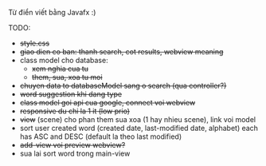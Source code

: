 Từ điển viết bằng Javafx :)

TODO:
- ~~style.css~~
- ~~giao dien co ban: thanh search, cot results, webview meaning~~
- class model cho database: 
  + ~~xem nghia cua tu~~ 
  + ~~them, sua, xoa tu moi~~
- ~~chuyen data to databaseModel sang o search (qua controller?)~~
- ~~word suggestion khi dang type~~
- ~~class model goi api cua google, connect voi webview~~
- ~~responsive du chi la 1 it (low prio)~~
- ~~view~~ (scene) cho phan them sua xoa (1 hay nhieu scene), link voi model
- sort user created word (created date, last-modified date, alphabet) each has ASC and DESC (default la theo last modified)
- ~~add-view voi preview webview?~~
- sua lai sort word trong main-view